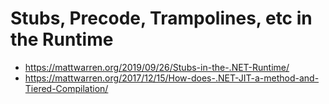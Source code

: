 # Stubs, Precode, Trampolines, etc in the Runtime

* <https://mattwarren.org/2019/09/26/Stubs-in-the-.NET-Runtime/>
* <https://mattwarren.org/2017/12/15/How-does-.NET-JIT-a-method-and-Tiered-Compilation/>